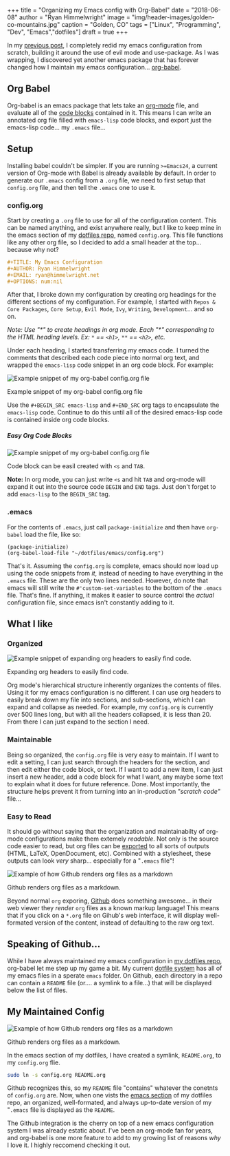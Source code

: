 +++
title   = "Organizing my Emacs config with Org-Babel"
date    = "2018-06-08"
author  = "Ryan Himmelwright"
image   = "img/header-images/golden-co-mountains.jpg"
caption = "Golden, CO"
tags    = ["Linux", "Programming", "Dev", "Emacs","dotfiles"]
draft   = true
+++

In my [previous post](../emacs-update-evil-usepackage/), I completely
redid my emacs configuration from scratch, building it around the use
of evil mode and use-package. As I was wrapping, I discovered yet
another emacs package that has forever changed how I maintain my emacs
configuration... [org-babel](https://orgmode.org/worg/org-contrib/babel/intro.html).

<!--more-->

## Org Babel
Org-babel is an emacs package that lets take an
[org-mode](https://orgmode.org/) file, and evaluate all of the [code
blocks](https://orgmode.org/org.html#Literal-examples) contained in
it. This means I can write an annotated org file filled with
`emacs-lisp` code blocks, and export just the emacs-lisp code... my
`.emacs` file...

## Setup

Installing babel couldn't be simpler. If you are running `>=Emacs24`,
a current version of Org-mode with Babel is already available by
default. In order to generate our `.emacs` config from a `.org` file,
we need to first setup that `config.org` file, and then tell the
`.emacs` one to use it.

### config.org

Start by creating a `.org` file to use for all of the configuration
content. This can be named anything, and exist anywhere really, but I
like to keep mine in the emacs section of my [dotfiles
repo](https://github.com/himmAllRight/dotfiles), named
`config.org`. This file functions like any other org file, so I
decided to add a small header at the top... because why not?

```org
#+TITLE: My Emacs Configuration
#+AUTHOR: Ryan Himmelwright
#+EMAIL: ryan@himmelwright.net
#+OPTIONS: num:nil 
```

After that, I broke down my configuration by creating org headings for
the different sections of my configuration. For example, I started
with `Repos & Core Packages`, `Core Setup`, `Evil Mode`, `Ivy`,
`Writing`, `Development`... and so on.

*Note: Use "\*" to create headings in org mode. Each "\*" corresponding
to the HTML heading levels. Ex: `*` == `<h1>`, `**` == `<h2>`, etc.*

Under each heading, I started transferring my emacs code. I turned the
comments that described each code piece into normal org text, and
wrapped the `emacs-lisp` code snippet in an org code block. For
example:


<a href="../../img/posts/org-babel-setup/config-org-example1.png"><img src="../../img/posts/org-babel-setup/config-org-example1.png" style="max-width: 100%; float: left; margin: 0px 15px 0px 0px;" alt="Example snippet of my org-babel config.org file" /></a>
<br clear="all">
<div class="caption">Example snippet of my org-babel config.org file</div>

Use the `#+BEGIN_SRC emacs-lisp` and `#+END_SRC` org tags to
encapsulate the `emacs-lisp` code. Continue to do this until all of
the desired emacs-lisp code is contained inside org code blocks.

##### Easy Org Code Blocks

<a href="../../img/posts/org-babel-setup/easy-org-mode-code.gif"><img
src="../../img/posts/org-babel-setup/easy-org-mode-code.gif"
style="max-width: 100%; float: left; margin: 0px 15px 0px 0px;"
alt="Example snippet of my org-babel config.org file" /></a> <br
clear="all"> <div class="caption">Code block can be easil created with
`<s` and `TAB`.</div>

**Note:** In org mode, you can just write `<s` and hit `TAB` and
org-mode will expand it out into the source code `BEGIN` and `END`
tags. Just don't forget to add `emacs-lisp` to the `BEGIN_SRC` tag.


### .emacs

For the contents of `.emacs`, just call `package-initialize` and then
have `org-babel` load the file, like so:

```emacs-lisp
(package-initialize)
(org-babel-load-file "~/dotfiles/emacs/config.org")
```

That's it. Assuming the `config.org` is complete, emacs should now
load up using the code snippets from *it*, instead of needing to have
everything in the `.emacs` file. These are the only two lines
needed. However, do note that emacs will still write the
`#'custom-set-variables` to the bottom of the `.emacs` file. That's
fine. If anything, it makes it easier to source control the *actual*
configuration file, since emacs isn't constantly adding to it.



## What I like

### Organized

<a href="../../img/posts/org-babel-setup/org-expand-example.gif"><img
src="../../img/posts/org-babel-setup/org-expand-example.gif"
style="max-width: 100%; float: left; margin: 0px 15px 0px 0px;"
alt="Example snippet of expanding org headers to easily find code."
/></a> <br clear="all"> <div class="caption">Expanding org headers to
easily find code.</div>

Org mode's hierarchical structure inherently organizes the contents of
files. Using it for my emacs configuration is no different. I can use
org headers to easily break down my file into sections, and
sub-sections, which I can expand and collapse as needed. For example,
my `config.org` is currently over 500 lines long, but with all the
headers collapsed, it is less than 20. From there I can just expand to
the section I need.

### Maintainable

Being so organized, the `config.org` file is very easy to maintain. If
I want to edit a setting, I can just search through the headers for
the section, and then edit either the code block, or text. If I want
to add a new item, I can just insert a new header, add a code block
for what I want, any maybe some text to explain what it does for
future reference. Done. Most importantly, the structure helps prevent
it from turning into an in-production *"scratch code"* file...

### Easy to Read

It should go without saying that the organization and maintainabilty
of org-mode configurations make them extemely *readable*. Not only is
the source code easier to read, but org files can be
[exported](https://orgmode.org/manual/Exporting.html) to all sorts of
outputs (HTML, LaTeX, OpenDocument, etc). Combined with a stylesheet,
these outputs can look *very* sharp... especially for a "`.emacs`
file"! 

<a href="../../img/posts/org-babel-setup/github-config.png"><img
src="../../img/posts/org-babel-setup/github-config.png"
style="max-width: 100%; float: left; margin: 0px 15px 0px 0px;"
alt="Example of how Github renders org files as a markdown" /></a> <br
clear="all"> <div class="caption">Github renders org files as a markdown.</div>

Beyond normal `org` exporing, [Github](http://www.github.com) does
something awesome... in their web viewer they *render* `org` files as
a known markup language! This means that if you click on a `*.org`
file on Gihub's web interface, it will display well-formated version
of the content, instead of defaulting to the raw org text.

## Speaking of Github...

While I have always maintained my emacs configuration in [my dotfiles
repo](https://github.com/himmAllRight/dotfiles), org-babel let me step
up my game a bit. My current [dotfile
system](http://localhost:1313/post/new-dotfiles/) has all of my emacs
files in a sperate `emacs` folder. On Github, each directory in a repo
can contain a `README` file (or.... a symlink to a file...) that will
be displayed below the list of files.


## My Maintained Config
<a href="../../img/posts/org-babel-setup/github-emacs.png"><img
src="../../img/posts/org-babel-setup/github-emacs.png"
style="max-width: 100%; float: left; margin: 0px 15px 0px 0px;"
alt="Example of how Github renders org files as a markdown" /></a> <br
clear="all"> <div class="caption">Github renders org files as a
markdown.</div>

In the emacs section of my dotfiles, I have created a symlink,
`README.org`, to my `config.org` flie.

```bash 
sudo ln -s config.org README.org
```

Github recognizes this, so my `README` file "contains" whatever the
conetnts of `config.org` are. Now, when one vists the [emacs
section](https://github.com/himmAllRight/dotfiles/tree/master/emacs) of my dotfiles
repo,
an organized, well-formated, and always up-to-date version of my
"`.emacs` file is displayed as the `README`.

The Github integration is the cherry on top of a new emacs
configuration system I was already estatic about. I've been an
org-mode fan for years, and org-babel is one more feature to add to my
growing list of reasons *why* I love it. I highly reccomend checking
it out.
